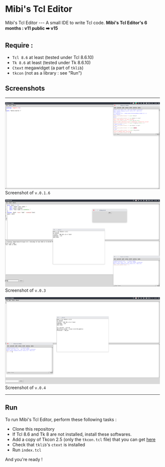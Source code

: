 # Mibi's Tcl Editor
Mibi's Tcl Editor --- A small IDE to write Tcl code.
**Mibi's Tcl Editor's 6 months : v11 public ➡️ v15**
## Require :
* `Tcl 8.6` at least (tested under Tcl 8.6.10)
* `Tk 8.6` at least (tested under Tk 8.6.10)
* `Ctext` megawidget (a part of `tklib`)
* `tkcon` (not as a library : see "Run")
## Screenshots
---
![Mibi's Tcl Editor in action ! (v.0.1.6)](screenshot.png)
Screenshot of `v.0.1.6`

![Mibi's Tcl Editor in action ! (v.0.3)](screenshot2.png)
Screenshot of `v.0.3`

![Mibi's Tcl Editor in action ! (v.0.4)](screenshot3.png)
Screenshot of `v.0.4`

---
## Run
To run Mibi's Tcl Editor, perform these following tasks :
* Clone this repository
* If Tcl 8.6 and Tk 8 are not installed, install these softwares.
* Add a copy of Tkcon 2.5 (only the `tkcon.tcl` file) that you can get [here](https://sourceforge.net/projects/tkcon/)
* Check that `tklib`'s `ctext` is installed
* Run `index.tcl`

And you're ready !
